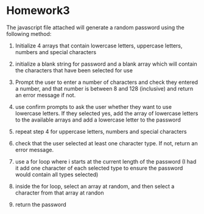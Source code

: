 # Homework3

The javascript file attached will generate a random password using the following method:

1) Initialize 4 arrays that contain lowercase letters, uppercase letters, numbers and special characters

2) initialize a blank string for password and a blank array which will contain the characters that have been selected for use

3) Prompt the user to enter a number of characters and check they entered a number, and that number is between 8 and 128 (inclusive) and return an error message if not.

4) use confirm prompts to ask the user whether they want to use lowercase letters. If they selected yes, add the array of lowercase letters to the available arrays and add a lowercase letter to the password

5) repeat step 4 for uppercase letters, numbers and special characters

6) check that the user selected at least one character type. If not, return an error message. 

7) use a for loop where i starts at the current length of the password (I had it add one character of each selected type to ensure the password would contain all types selected)

8) inside the for loop, select an array at random, and then select a character from that array at randon

9) return the password